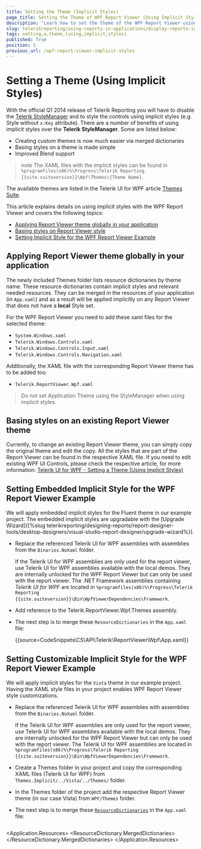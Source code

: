 ```yaml
---
title: Setting the Theme (Implicit Styles)
page_title: Setting the Theme of WPF Report Viewer (Using Implicit Styles)
description: "Learn how to set the theme of the WPF Report Viewer using implicit styling and how to edit an existing theme in Telerik Reporting."
slug: telerikreporting/using-reports-in-applications/display-reports-in-applications/wpf-application/setting-a-theme-(using-implicit-styles)
tags: setting,a,theme,(using,implicit,styles)
published: True
position: 5
previous_url: /wpf-report-viewer-implicit-styles
---
```


# Setting a Theme (Using Implicit Styles)

With the official Q1 2014 release of Telerik Reporting you will have to disable the [Telerik StyleManager](https://docs.telerik.com/devtools/wpf/styling-and-appearance/stylemanager/common-styling-apperance-setting-theme-wpf) and to style the controls using implicit styles (e.g. Style without `x:Key` attribute). There are a number of benefits of using implicit styles over the __Telerik StyleManager__. Some are listed below:

* Creating custom themes is now much easier via merged dictionaries
* Basing styles on a theme is made simple
* Improved Blend support

>note The XAML files with the implicit styles can be found in `%programfiles(x86)%\Progress\Telerik Reporting {{site.suiteversion}}\Wpf\Themes\{Theme Name}`.

The available themes are listed in the Telerik UI for WPF article [Themes Suite](https://docs.telerik.com/devtools/wpf/styling-and-appearance/themes-suite/available-themes).

This article explains details on using implicit styles with the WPF Report Viewer and covers the following topics:

* [Applying Report Viewer theme globally in your application](#applying-report-viewer-theme-globally-in-your-application)
* [Basing styles on Report Viewer style](#basing-styles-on-an-existing-report-viewer-theme)
* [Setting Implicit Style for the WPF Report Viewer Example](#setting-embedded-implicit-style-for-the-wpf-report-viewer-example)

## Applying Report Viewer theme globally in your application

The newly included Themes folder lists resource dictionaries by theme name. These resource dictionaries contain implicit styles and relevant needed resources. They can be merged in the resources of your application (in `App.xaml`) and as a result will be applied implicitly on any Report Viewer that does not have a __local__ Style set.

For the WPF Report Viewer you need to add these xaml files for the selected theme:

* `System.Windows.xaml`
* `Telerik.Windows.Controls.xaml`
* `Telerik.Windows.Controls.Input.xaml`
* `Telerik.Windows.Controls.Navigation.xaml`

Additionally, the XAML file with the corresponding Report Viewer theme has to be added too:

* `Telerik.ReportViewer.Wpf.xaml`

> Do not set Application Theme using the StyleManager when using implicit styles.


## Basing styles on an existing Report Viewer theme

Currently, to change an existing Report Viewer theme, you can simply copy the original theme and edit the copy. All the styles that are part of the Report Viewer can be found in the respective XAML file. If you need to edit existing WPF UI Controls, please check the respective article, for more information: [Telerik UI for WPF - Setting a Theme (Using Implicit Styles)](https://docs.telerik.com/devtools/wpf/styling-and-appearance/styling-apperance-setting-a-theme-overview)

## Setting Embedded Implicit Style for the WPF Report Viewer Example

We will apply embedded implicit styles for the Fluent theme in our example project. The embedded implicit styles are upgradable with the [Upgrade Wizard]({%slug telerikreporting/designing-reports/report-designer-tools/desktop-designers/visual-studio-report-designer/upgrade-wizard%}).

* Replace the referenced Telerik UI for WPF assemblies with assemblies from the `Binaries.NoXaml` folder.

	If the Telerik UI for WPF assemblies are only used for the report viewer, use Telerik UI for WPF assemblies available with the local demos. They are internally unlocked for the WPF Report Viewer but can only be used with the report viewer. The .NET Framework assemblies containing *Telerik UI for WPF* are located in `%programfiles(x86)%\Progress\Telerik Reporting {{site.suiteversion}}\Bin\WpfViewerDependencies\Framework`.

* Add reference to the Telerik.ReportViewer.Wpf.Themes assembly.
* The next step is to merge these `ResourceDictionaries` in the `App.xaml` file:

	{{source=CodeSnippets\CS\API\Telerik\ReportViewer\Wpf\App.xaml}}


## Setting Customizable Implicit Style for the WPF Report Viewer Example

We will apply implicit styles for the `Vista` theme in our example project. Having the XAML style files in your project enables WPF Report Viewer style customizations.

* Replace the referenced Telerik UI for WPF assemblies with assemblies from the `Binaries.NoXaml` folder.

	If the Telerik UI for WPF assemblies are only used for the report viewer, use Telerik UI for WPF assemblies available with the local demos. They are internally unlocked for the WPF Report Viewer but can only be used with the report viewer. The Telerik UI for WPF assemblies are located in `%programfiles(x86)%\Progress\Telerik Reporting {{site.suiteversion}}\Bin\WpfViewerDependencies\Framework`.

* Create a Themes folder in your project and copy the corresponding XAML files (Telerik UI for WPF) from `Themes.Implicit/../Vista/../Themes/` folder.
* In the Themes folder of the project add the respective Report Viewer theme (in our case Vista) from `WPF/Themes` folder.
* The next step is to merge these [`ResourceDictionaries`](https://learn.microsoft.com/en-us/dotnet/api/system.windows.resourcedictionary?view=windowsdesktop-7.0) in the `App.xaml` file:

	````XAML
<Application x:Class="WpfApplication1.App"
			xmlns="http://schemas.microsoft.com/winfx/2006/xaml/presentation"
			xmlns:x="http://schemas.microsoft.com/winfx/2006/xaml"
			StartupUri="MainWindow.xaml">
	 <Application.Resources>
	   <ResourceDictionary>
		 <ResourceDictionary.MergedDictionaries>
		   <ResourceDictionary Source="/Themes/System.Windows.xaml"/>
		   <ResourceDictionary Source="/Themes/Telerik.Windows.Controls.xaml"/>
		   <ResourceDictionary Source="/Themes/Telerik.Windows.Controls.Input.xaml"/>
		   <ResourceDictionary Source="/Themes/Telerik.Windows.Controls.Navigation.xaml"/>
		   <ResourceDictionary Source="/Themes/Telerik.ReportViewer.Wpf.xaml"/>
		 </ResourceDictionary.MergedDictionaries>
	   </ResourceDictionary>
	 </Application.Resources>
	</Application>
````

